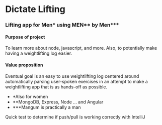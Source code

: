 # Dictate Lifting

### Lifting app for Men* using MEN** by Men***

#### Purpose of project

To learn more about node, javascript, and more.  Also, to potentially make having a weightlifting log easier.

#### Value proposition

Eventual goal is an easy to use weightlifting log centered around automatically parsing user-spoken exercises in an attempt
to make a weightlifting app that is as hands-off as possible.

* *Also for women
* **MongoDB, Express, Node ... and Angular
* ***Mangum is practically a man


Quick test to determine if push/pull is working correctly with IntelliJ